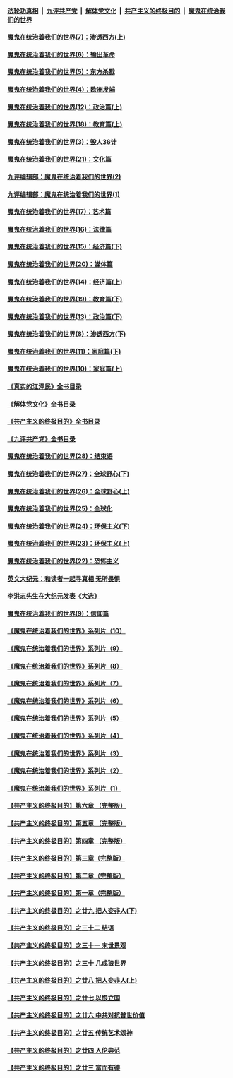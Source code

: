 ####  [法轮功真相](../../../../basic/blob/master/README.md?t=10101501) &nbsp;|&nbsp; [九评共产党](../../../../9ping.md/blob/master/README.md?t=10101501) &nbsp;|&nbsp; [解体党文化](../../../../jtdwh.md/blob/master/README.md?t=10101501)  &nbsp;|&nbsp; [共产主义的终极目的](../../../../gczydzjmd.md/blob/master/README.md?t=10101501) &nbsp;|&nbsp; [魔鬼在统治我们的世界](../../../../mgztzwmdsj.md/blob/master/README.md?t=10101501) 

#### [魔鬼在统治着我们的世界(7)：渗透西方(上)](../pages/nsc422/n10426013.md?t=10101501) 

#### [魔鬼在统治着我们的世界(6)：输出革命](../pages/nsc422/n10421536.md?t=10101501) 

#### [魔鬼在统治着我们的世界(5)：东方杀戮](../pages/nsc422/n10417707.md?t=10101501) 

#### [魔鬼在统治着我们的世界(4)：欧洲发端](../pages/nsc422/n10414890.md?t=10101501) 

#### [魔鬼在统治着我们的世界(12)：政治篇(上)](../pages/nsc422/n10444576.md?t=10101501) 

#### [魔鬼在统治着我们的世界(18)：教育篇(上)](../pages/nsc422/n10526970.md?t=10101501) 

#### [魔鬼在统治着我们的世界(3)：毁人36计](../pages/nsc422/n10411583.md?t=10101501) 

#### [魔鬼在统治着我们的世界(21)：文化篇](../pages/nsc422/n10597706.md?t=10101501) 

#### [九评编辑部：魔鬼在统治着我们的世界(2)](../pages/nsc422/n10410036.md?t=10101501) 

#### [九评编辑部：魔鬼在统治着我们的世界(1)](../pages/nsc422/n10406825.md?t=10101501) 

#### [魔鬼在统治着我们的世界(17)：艺术篇](../pages/nsc422/n10499093.md?t=10101501) 

#### [魔鬼在统治着我们的世界(16)：法律篇](../pages/nsc422/n10485969.md?t=10101501) 

#### [魔鬼在统治着我们的世界(15)：经济篇(下)](../pages/nsc422/n10469975.md?t=10101501) 

#### [魔鬼在统治着我们的世界(20)：媒体篇](../pages/nsc422/n10586579.md?t=10101501) 

#### [魔鬼在统治着我们的世界(14)：经济篇(上)](../pages/nsc422/n10457370.md?t=10101501) 

#### [魔鬼在统治着我们的世界(19)：教育篇(下)](../pages/nsc422/n10564808.md?t=10101501) 

#### [魔鬼在统治着我们的世界(13)：政治篇(下)](../pages/nsc422/n10448270.md?t=10101501) 

#### [魔鬼在统治着我们的世界(8)：渗透西方(下)](../pages/nsc422/n10429603.md?t=10101501) 

#### [魔鬼在统治着我们的世界(11)：家庭篇(下)](../pages/nsc422/n10440961.md?t=10101501) 

#### [魔鬼在统治着我们的世界(10)：家庭篇(上)](../pages/nsc422/n10435448.md?t=10101501) 

#### [《真实的江泽民》全书目录](../pages/nsc422/n13721399.md?t=10101501) 

#### [《解体党文化》全书目录](../pages/nsc422/n13721157.md?t=10101501) 

#### [《共产主义的终极目的》全书目录](../pages/nsc422/n13721048.md?t=10101501) 

#### [《九评共产党》全书目录](../pages/nsc422/n13708085.md?t=10101501) 

#### [魔鬼在统治着我们的世界(28)：结束语](../pages/nsc422/n10936246.md?t=10101501) 

#### [魔鬼在统治着我们的世界(27)：全球野心(下)](../pages/nsc422/n10928319.md?t=10101501) 

#### [魔鬼在统治着我们的世界(26)：全球野心(上)](../pages/nsc422/n10900318.md?t=10101501) 

#### [魔鬼在统治着我们的世界(25)：全球化](../pages/nsc422/n10788205.md?t=10101501) 

#### [魔鬼在统治着我们的世界(24)：环保主义(下)](../pages/nsc422/n10695307.md?t=10101501) 

#### [魔鬼在统治着我们的世界(23)：环保主义(上)](../pages/nsc422/n10688613.md?t=10101501) 

#### [魔鬼在统治着我们的世界(22)：恐怖主义](../pages/nsc422/n10614727.md?t=10101501) 

#### [英文大纪元：和读者一起寻真相 无所畏惧](../pages/nsc422/n12542027.md?t=10101501) 

#### [李洪志先生在大纪元发表《大选》](../pages/nsc422/n12534746.md?t=10101501) 

#### [魔鬼在统治着我们的世界(9)：信仰篇](../pages/nsc422/n10432159.md?t=10101501) 

#### [《魔鬼在统治着我们的世界》系列片（10）](../pages/nsc422/n12292670.md?t=10101501) 

#### [《魔鬼在统治着我们的世界》系列片（9）](../pages/nsc422/n12290859.md?t=10101501) 

#### [《魔鬼在统治着我们的世界》系列片（8）](../pages/nsc422/n12287445.md?t=10101501) 

#### [《魔鬼在统治着我们的世界》系列片（7）](../pages/nsc422/n12283425.md?t=10101501) 

#### [《魔鬼在统治着我们的世界》系列片（6）](../pages/nsc422/n12282314.md?t=10101501) 

#### [《魔鬼在统治着我们的世界》系列片（5）](../pages/nsc422/n12281419.md?t=10101501) 

#### [《魔鬼在统治着我们的世界》系列片（4）](../pages/nsc422/n12274024.md?t=10101501) 

#### [《魔鬼在统治着我们的世界》系列片（3）](../pages/nsc422/n12271322.md?t=10101501) 

#### [《魔鬼在统治着我们的世界》系列片（2）](../pages/nsc422/n12269049.md?t=10101501) 

#### [《魔鬼在统治着我们的世界》系列片（1）](../pages/nsc422/n12267575.md?t=10101501) 

#### [【共产主义的终极目的】第六章 （完整版）](../pages/nsc422/n11428913.md?t=10101501) 

#### [【共产主义的终极目的】第五章 （完整版）](../pages/nsc422/n11428912.md?t=10101501) 

#### [【共产主义的终极目的】第四章 （完整版）](../pages/nsc422/n11428907.md?t=10101501) 

#### [【共产主义的终极目的】第三章（完整版）](../pages/nsc422/n11428848.md?t=10101501) 

#### [【共产主义的终极目的】第二章（完整版）](../pages/nsc422/n11428831.md?t=10101501) 

#### [【共产主义的终极目的】第一章（完整版）](../pages/nsc422/n11417651.md?t=10101501) 

#### [【共产主义的终极目的】之廿九 把人变非人(下)](../pages/nsc422/n11344140.md?t=10101501) 

#### [【共产主义的终极目的】之三十二 结语](../pages/nsc422/n11360535.md?t=10101501) 

#### [【共产主义的终极目的】之三十一 末世景观](../pages/nsc422/n11351129.md?t=10101501) 

#### [【共产主义的终极目的】之三十 几成狼世界](../pages/nsc422/n11348280.md?t=10101501) 

#### [【共产主义的终极目的】之廿八 把人变非人(上)](../pages/nsc422/n11340492.md?t=10101501) 

#### [【共产主义的终极目的】之廿七 以恨立国](../pages/nsc422/n11336944.md?t=10101501) 

#### [【共产主义的终极目的】之廿六 中共对抗普世价值](../pages/nsc422/n11324785.md?t=10101501) 

#### [【共产主义的终极目的】之廿五 传统艺术颂神](../pages/nsc422/n11296396.md?t=10101501) 

#### [【共产主义的终极目的】之廿四 人伦典范](../pages/nsc422/n11296397.md?t=10101501) 

#### [【共产主义的终极目的】之廿三 富而有德](../pages/nsc422/n11283598.md?t=10101501) 

